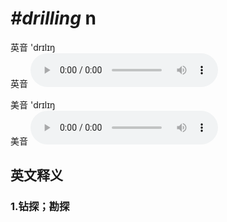 # ***\#drilling*** n
英音 'drɪlɪŋ  
英音
<audio src="./media/drilling1_AAC.aac" controls="controls"></audio>

美音 'drɪlɪŋ  
美音
<audio src="./media/drilling2_AAC.aac" controls="controls"></audio>



  

英文释义
---
### 1.**钻探；勘探**  


